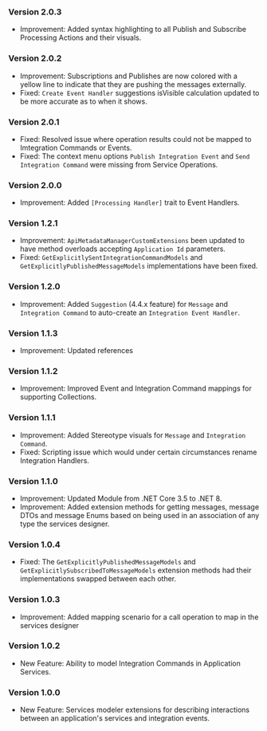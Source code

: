 ### Version 2.0.3

- Improvement: Added syntax highlighting to all Publish and Subscribe Processing Actions and their visuals.

### Version 2.0.2

- Improvement: Subscriptions and Publishes are now colored with a yellow line to indicate that they are pushing the messages externally.
- Fixed: `Create Event Handler` suggestions isVisible calculation updated to be more accurate as to when it shows.

### Version 2.0.1

- Fixed: Resolved issue where operation results could not be mapped to Imtegration Commands or Events.
- Fixed: The context menu options `Publish Integration Event` and `Send Integration Command` were missing from Service Operations.

### Version 2.0.0

- Improvement: Added `[Processing Handler]` trait to Event Handlers.

### Version 1.2.1

- Improvement: `ApiMetadataManagerCustomExtensions` been updated to have method overloads accepting `Application Id` parameters.
- Fixed: `GetExplicitlySentIntegrationCommandModels` and `GetExplicitlyPublishedMessageModels` implementations have been fixed.

### Version 1.2.0

- Improvement: Added `Suggestion` (4.4.x feature) for `Message` and `Integration Command` to auto-create an `Integration Event Handler`.

### Version 1.1.3

- Improvement: Updated references

### Version 1.1.2

- Improvement: Improved Event and Integration Command mappings for supporting Collections.
 
### Version 1.1.1

- Improvement: Added Stereotype visuals for `Message` and `Integration Command`.
- Fixed: Scripting issue which would under certain circumstances rename Integration Handlers.

### Version 1.1.0

- Improvement: Updated Module from .NET Core 3.5 to .NET 8.
- Improvement: Added extension methods for getting messages, message DTOs and message Enums based on being used in an association of any type the services designer.

### Version 1.0.4

- Fixed: The `GetExplicitlyPublishedMessageModels` and `GetExplicitlySubscribedToMessageModels` extension methods had their implementations swapped between each other.

### Version 1.0.3

- Improvement: Added mapping scenario for a call operation to map in the services designer

### Version 1.0.2

- New Feature: Ability to model Integration Commands in Application Services.

### Version 1.0.0

- New Feature: Services modeler extensions for describing interactions between an application's services and integration events.
